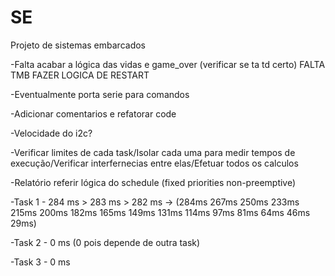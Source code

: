 # SE
Projeto de sistemas embarcados

-Falta acabar a lógica das vidas e game_over (verificar se ta td certo) FALTA TMB FAZER LOGICA DE RESTART

-Eventualmente porta serie para comandos

-Adicionar comentarios e refatorar code

-Velocidade do i2c?

-Verificar limites de cada task/Isolar cada uma para medir tempos de execução/Verificar interfernecias entre elas/Efetuar todos os calculos

-Relatório referir lógica do schedule (fixed priorities non-preemptive)

-Task 1 - 284 ms > 283 ms > 282 ms -> (284ms 267ms 250ms 233ms 215ms 200ms 182ms 165ms 149ms 131ms 114ms 97ms 81ms 64ms 46ms 29ms)

-Task 2 - 0 ms (0 pois depende de outra task)

-Task 3 - 0 ms

